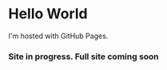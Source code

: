 <!DOCTYPE html>
<html>
<body>
<h1>Hello World</h1>
<p>I'm hosted with GitHub Pages.</p>
<h3> Site in progress. Full site coming soon</h3>
</body>
</html>
